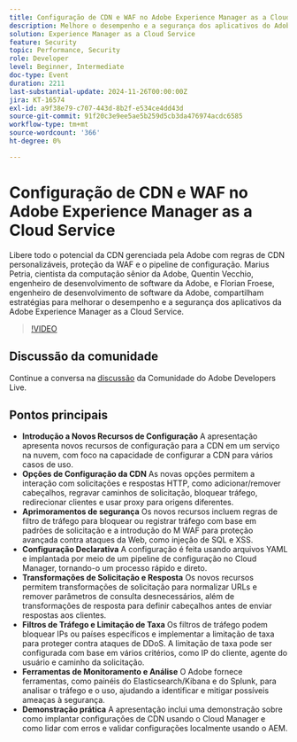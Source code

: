 ```yaml
---
title: Configuração de CDN e WAF no Adobe Experience Manager as a Cloud Service
description: Melhore o desempenho e a segurança dos aplicativos do Adobe Experience Manager as a Cloud Service com regras de CDN personalizáveis, proteção do WAF e o Pipeline de configuração, conforme compartilhado pelos especialistas da Adobe.
solution: Experience Manager as a Cloud Service
feature: Security
topic: Performance, Security
role: Developer
level: Beginner, Intermediate
doc-type: Event
duration: 2211
last-substantial-update: 2024-11-26T00:00:00Z
jira: KT-16574
exl-id: a9f38e79-c707-443d-8b2f-e534ce4dd43d
source-git-commit: 91f20c3e9ee5ae5b259d5cb3da476974acdc6585
workflow-type: tm+mt
source-wordcount: '366'
ht-degree: 0%

---
```


# Configuração de CDN e WAF no Adobe Experience Manager as a Cloud Service

Libere todo o potencial da CDN gerenciada pela Adobe com regras de CDN personalizáveis, proteção da WAF e o pipeline de configuração. Marius Petria, cientista da computação sênior da Adobe, Quentin Vecchio, engenheiro de desenvolvimento de software da Adobe, e Florian Froese, engenheiro de desenvolvimento de software da Adobe, compartilham estratégias para melhorar o desempenho e a segurança dos aplicativos da Adobe Experience Manager as a Cloud Service.

>[!VIDEO](https://video.tv.adobe.com/v/3440401/?learn=on&enablevpops)

## Discussão da comunidade

Continue a conversa na [discussão](https://adobe.ly/3O0TyYa) da Comunidade do Adobe Developers Live.

## Pontos principais

* **Introdução a Novos Recursos de Configuração** A apresentação apresenta novos recursos de configuração para a CDN em um serviço na nuvem, com foco na capacidade de configurar a CDN para vários casos de uso.
* **Opções de Configuração da CDN** As novas opções permitem a interação com solicitações e respostas HTTP, como adicionar/remover cabeçalhos, regravar caminhos de solicitação, bloquear tráfego, redirecionar clientes e usar proxy para origens diferentes.
* **Aprimoramentos de segurança** Os novos recursos incluem regras de filtro de tráfego para bloquear ou registrar tráfego com base em padrões de solicitação e a introdução do M WAF para proteção avançada contra ataques da Web, como injeção de SQL e XSS.
* **Configuração Declarativa** A configuração é feita usando arquivos YAML e implantada por meio de um pipeline de configuração no Cloud Manager, tornando-o um processo rápido e direto.
* **Transformações de Solicitação e Resposta** Os novos recursos permitem transformações de solicitação para normalizar URLs e remover parâmetros de consulta desnecessários, além de transformações de resposta para definir cabeçalhos antes de enviar respostas aos clientes.
* **Filtros de Tráfego e Limitação de Taxa** Os filtros de tráfego podem bloquear IPs ou países específicos e implementar a limitação de taxa para proteger contra ataques de DDoS. A limitação de taxa pode ser configurada com base em vários critérios, como IP do cliente, agente do usuário e caminho da solicitação.
* **Ferramentas de Monitoramento e Análise** O Adobe fornece ferramentas, como painéis do Elasticsearch/Kibana e do Splunk, para analisar o tráfego e o uso, ajudando a identificar e mitigar possíveis ameaças à segurança.
* **Demonstração prática** A apresentação inclui uma demonstração sobre como implantar configurações de CDN usando o Cloud Manager e como lidar com erros e validar configurações localmente usando o AEM.
